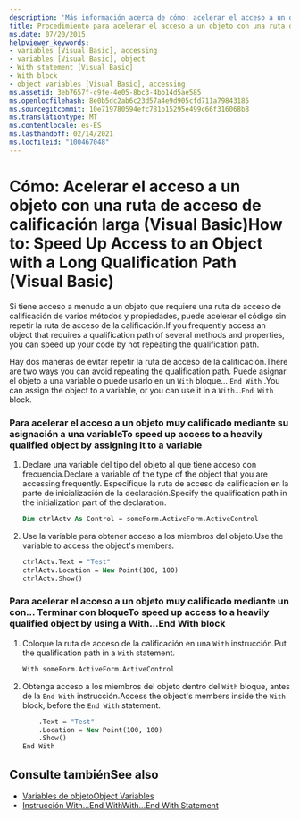 ```yaml
---
description: 'Más información acerca de cómo: acelerar el acceso a un objeto con una ruta de acceso de calificación larga (Visual Basic)'
title: Procedimiento para acelerar el acceso a un objeto con una ruta de acceso de calificación larga
ms.date: 07/20/2015
helpviewer_keywords:
- variables [Visual Basic], accessing
- variables [Visual Basic], object
- With statement [Visual Basic]
- With block
- object variables [Visual Basic], accessing
ms.assetid: 3eb7657f-c9fe-4e05-8bc3-4bb14d5ae585
ms.openlocfilehash: 8e0b5dc2ab6c23d57a4e9d905cfd711a79843185
ms.sourcegitcommit: 10e719780594efc781b15295e499c66f316068b8
ms.translationtype: MT
ms.contentlocale: es-ES
ms.lasthandoff: 02/14/2021
ms.locfileid: "100467048"
---
```

# <a name="how-to-speed-up-access-to-an-object-with-a-long-qualification-path-visual-basic"></a><span data-ttu-id="a40f6-103">Cómo: Acelerar el acceso a un objeto con una ruta de acceso de calificación larga (Visual Basic)</span><span class="sxs-lookup"><span data-stu-id="a40f6-103">How to: Speed Up Access to an Object with a Long Qualification Path (Visual Basic)</span></span>

<span data-ttu-id="a40f6-104">Si tiene acceso a menudo a un objeto que requiere una ruta de acceso de calificación de varios métodos y propiedades, puede acelerar el código sin repetir la ruta de acceso de la calificación.</span><span class="sxs-lookup"><span data-stu-id="a40f6-104">If you frequently access an object that requires a qualification path of several methods and properties, you can speed up your code by not repeating the qualification path.</span></span>

<span data-ttu-id="a40f6-105">Hay dos maneras de evitar repetir la ruta de acceso de la calificación.</span><span class="sxs-lookup"><span data-stu-id="a40f6-105">There are two ways you can avoid repeating the qualification path.</span></span> <span data-ttu-id="a40f6-106">Puede asignar el objeto a una variable o puede usarlo en un `With` bloque... `End With` .</span><span class="sxs-lookup"><span data-stu-id="a40f6-106">You can assign the object to a variable, or you can use it in a `With`...`End With` block.</span></span>

### <a name="to-speed-up-access-to-a-heavily-qualified-object-by-assigning-it-to-a-variable"></a><span data-ttu-id="a40f6-107">Para acelerar el acceso a un objeto muy calificado mediante su asignación a una variable</span><span class="sxs-lookup"><span data-stu-id="a40f6-107">To speed up access to a heavily qualified object by assigning it to a variable</span></span>

1. <span data-ttu-id="a40f6-108">Declare una variable del tipo del objeto al que tiene acceso con frecuencia.</span><span class="sxs-lookup"><span data-stu-id="a40f6-108">Declare a variable of the type of the object that you are accessing frequently.</span></span> <span data-ttu-id="a40f6-109">Especifique la ruta de acceso de calificación en la parte de inicialización de la declaración.</span><span class="sxs-lookup"><span data-stu-id="a40f6-109">Specify the qualification path in the initialization part of the declaration.</span></span>

    ```vb
    Dim ctrlActv As Control = someForm.ActiveForm.ActiveControl
    ```

2. <span data-ttu-id="a40f6-110">Use la variable para obtener acceso a los miembros del objeto.</span><span class="sxs-lookup"><span data-stu-id="a40f6-110">Use the variable to access the object's members.</span></span>

    ```vb
    ctrlActv.Text = "Test"
    ctrlActv.Location = New Point(100, 100)
    ctrlActv.Show()
    ```

### <a name="to-speed-up-access-to-a-heavily-qualified-object-by-using-a-withend-with-block"></a><span data-ttu-id="a40f6-111">Para acelerar el acceso a un objeto muy calificado mediante un con... Terminar con bloque</span><span class="sxs-lookup"><span data-stu-id="a40f6-111">To speed up access to a heavily qualified object by using a With...End With block</span></span>

1. <span data-ttu-id="a40f6-112">Coloque la ruta de acceso de la calificación en una `With` instrucción.</span><span class="sxs-lookup"><span data-stu-id="a40f6-112">Put the qualification path in a `With` statement.</span></span>

    ```vb
    With someForm.ActiveForm.ActiveControl
    ```

2. <span data-ttu-id="a40f6-113">Obtenga acceso a los miembros del objeto dentro del `With` bloque, antes de la `End With` instrucción.</span><span class="sxs-lookup"><span data-stu-id="a40f6-113">Access the object's members inside the `With` block, before the `End With` statement.</span></span>

    ```vb
        .Text = "Test"
        .Location = New Point(100, 100)
        .Show()
    End With
    ```

## <a name="see-also"></a><span data-ttu-id="a40f6-114">Consulte también</span><span class="sxs-lookup"><span data-stu-id="a40f6-114">See also</span></span>

- [<span data-ttu-id="a40f6-115">Variables de objeto</span><span class="sxs-lookup"><span data-stu-id="a40f6-115">Object Variables</span></span>](object-variables.md)
- [<span data-ttu-id="a40f6-116">Instrucción With...End With</span><span class="sxs-lookup"><span data-stu-id="a40f6-116">With...End With Statement</span></span>](../../../language-reference/statements/with-end-with-statement.md)
